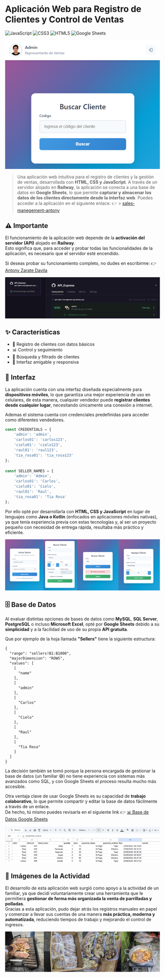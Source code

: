 # Aplicación Web para Registro de Clientes y Control de Ventas

![JavaScript](https://img.shields.io/badge/JavaScript-F7DF1E?logo=javascript&logoColor=000&style=for-the-badge)
![CSS3](https://img.shields.io/badge/CSS3-1572B6?logo=css3&logoColor=fff&style=for-the-badge)
![HTML5](https://img.shields.io/badge/HTML5-E34F26?logo=html5&logoColor=fff&style=for-the-badge)
![Google Sheets](https://img.shields.io/badge/Google%20Sheets-34A853?logo=googlesheets&logoColor=fff&style=for-the-badge)

[![Vista previa](https://github.com/anton-zd/Aplicacion_Web_para_Registro_de_Clientes_y_Control_de_Ventas/blob/main/assets/readme_files/image_1.png)](https://sales-manegement-antony.netlify.app/)

> Una aplicación web intuitiva para el registro de clientes y la gestión de ventas, desarrollada con **HTML, CSS y JavaScript**.
> A través de un servidor alojado en **Railway**, la aplicación se conecta a una base de datos en **Google Sheets**, lo que permite **capturar y almacenar los datos de los clientes directamente desde la interfaz web**.
> Puedes acceder a la aplicación en el siguiente enlace: 👉 > [sales-manegement-antony](https://sales-manegement-antony.netlify.app/)

## ⚠️ Importante

El funcionamiento de la aplicación web depende de la **activación del servidor (API)** alojado en **Railway**.  
Esto significa que, para acceder y probar todas las funcionalidades de la aplicación, es necesario que el servidor esté encendido.  

Si deseas probar su funcionamiento completo, no dudes en escribirme: 👉 [Antony Zarate Davila](https://www.linkedin.com/in/antonyzarate/)

![Aviso](https://github.com/anton-zd/Aplicacion_Web_para_Registro_de_Clientes_y_Control_de_Ventas/blob/main/assets/readme_files/image_2.png)

## ✨ Características

- 👤 Registro de clientes con datos básicos
- 📊 Control y seguimiento 
- 🔎 Búsqueda y filtrado de clientes
- 🎨 Interfaz amigable y responsiva

## 📱 Interfaz

La aplicación cuenta con una interfaz diseñada especialmente para **dispositivos móviles**, lo que garantiza una mejor experiencia de uso en celulares, de esta manera, cualquier vendedor puede **registrar clientes desde cualquier lugar**, necesitando únicamente una conexión a internet.  

Ademas el sistema cuenta con credenciales predefinidas para acceder como diferentes vendedores.  

```javascript
const CREDENTIALS = {
    'admin': 'admin',
    'carlos01': 'carlos123',
    'cielo01': 'cielo123',
    'raul01': 'raul123',
    'tia_rosa01': 'tia_rosa123'
};

const SELLER_NAMES = {
    'admin': 'Admin',
    'carlos01': 'Carlos',
    'cielo01': 'Cielo',
    'raul01': 'Raul',
    'tia_rosa01': 'Tia Rosa'
};
```

Por ello opté por desarrollarla con **HTML, CSS y JavaScript** en lugar de lenguajes como **Java o Kotlin** (enfocados en aplicaciones móviles nativas), ya que tenía experiencia previa con estas tecnologías y, al ser un proyecto pequeño con necesidad de entrega rápida, resultaba más práctico y eficiente.

![Interfaz](https://github.com/anton-zd/Aplicacion_Web_para_Registro_de_Clientes_y_Control_de_Ventas/blob/main/assets/readme_files/image_3.png)

## 🗄️ Base de Datos

Al evaluar distintas opciones de bases de datos como **MySQL**, **SQL Server**, **PostgreSQL** o incluso **Microsoft Excel**, opté por **Google Sheets** debido a su **simplicidad** y a la facilidad de uso de su propia **API gratuita**. 

Que por ejemplo de la hoja llamada **"Sellers"** tiene la siguiente estructura:
```
{
  "range": "sellers!B1:B1000",
  "majorDimension": "ROWS",
  "values": [
    [
      "name"
    ],
    [
      "admin"
    ],
    [
      "Carlos"
    ],
    [
      "Cielo"
    ],
    [
      "Raul"
    ],
    [
      "Tia Rosa"
    ]
  ]
}
```
La decisión también se tomó porque la persona encargada de gestionar la base de datos (un familiar 😅) no tiene experiencia con sistemas más avanzados como SQL, y con Google Sheets el proceso resulta mucho más accesible.  

Otra ventaja clave de usar Google Sheets es su capacidad de **trabajo colaborativo**, lo que permite compartir y editar la base de datos fácilmente a través de un enlace.  
De hecho, tú mismo puedes revisarla en el siguiente link 👉 [📊 Base de Datos Google Sheets](https://docs.google.com/spreadsheets/d/1r4CeqEpV315mvCQMy7M77fppCwdX2mW4sC_5ZvUJQNo/edit?usp=sharing)

![BD](https://github.com/anton-zd/Aplicacion_Web_para_Registro_de_Clientes_y_Control_de_Ventas/blob/main/assets/readme_files/image_4.png)

## 🍗 Imágenes de la Actividad

El desarrollo de esta aplicación web surgió como apoyo a la actividad de un familiar, ya que decidí voluntariamente crear una herramienta que le permitiera **gestionar de forma más organizada la venta de parrilladas y polladas**.  
Gracias a esta aplicación, pudo dejar atrás los registros manuales en papel y comenzar a llevar sus cuentas de una manera **más práctica, moderna y automatizada**, reduciendo tiempos de trabajo y mejorando el control de ingresos.

![Actividad](https://github.com/anton-zd/Aplicacion_Web_para_Registro_de_Clientes_y_Control_de_Ventas/blob/main/assets/readme_files/image_5.jpg)

